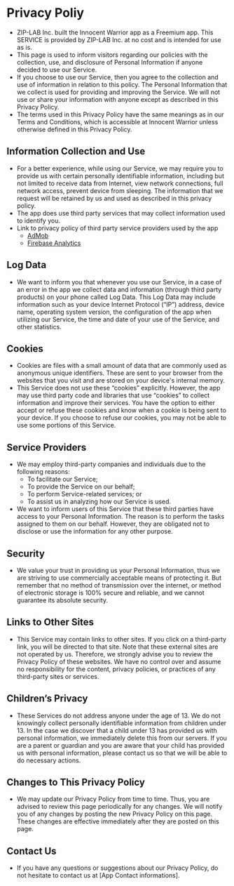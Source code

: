 # Privacy Poliy

- ZIP-LAB Inc. built the Innocent Warrior app as a Freemium app. This SERVICE is provided by ZIP-LAB Inc. at no cost and is intended for use as is.
- This page is used to inform visitors regarding our policies with the collection, use, and disclosure of Personal Information if anyone decided to use our Service.
- If you choose to use our Service, then you agree to the collection and use of information in relation to this policy. The Personal Information that we collect is used for providing and improving the Service. We will not use or share your information with anyone except as described in this Privacy Policy.
- The terms used in this Privacy Policy have the same meanings as in our Terms and Conditions, which is accessible at Innocent Warrior unless otherwise defined in this Privacy Policy.

## Information Collection and Use
- For a better experience, while using our Service, we may require you to provide us with certain personally identifiable information, including but not limited to receive data from Internet, view network connections, full network access, prevent device from sleeping. The information that we request will be retained by us and used as described in this privacy policy.
- The app does use third party services that may collect information used to identify you.
- Link to privacy policy of third party service providers used by the app
    * [AdMob](https://support.google.com/admob/answer/6128543?hl=en)
    * [Firebase Analytics](https://firebase.google.com/policies/analytics)
    
## Log Data
- We want to inform you that whenever you use our Service, in a case of an error in the app we collect data and information (through third party products) on your phone called Log Data. This Log Data may include information such as your device Internet Protocol (“IP”) address, device name, operating system version, the configuration of the app when utilizing our Service, the time and date of your use of the Service, and other statistics.

## Cookies
- Cookies are files with a small amount of data that are commonly used as anonymous unique identifiers. These are
sent to your browser from the websites that you visit and are stored on your device's internal memory.
- This Service does not use these “cookies” explicitly. However, the app may use third party code and libraries that use “cookies” to collect information and improve their services. You have the option to either accept or refuse these cookies and know when a cookie is being sent to your device. If you choose to refuse our cookies, you may not be able to use some portions of this Service.

## Service Providers
- We may employ third-party companies and individuals due to the following reasons:
    * To facilitate our Service;
    * To provide the Service on our behalf;
    * To perform Service-related services; or
    * To assist us in analyzing how our Service is used.
- We want to inform users of this Service that these third parties have access to your Personal Information. The reason is to perform the tasks assigned to them on our behalf. However, they are obligated not to disclose or use the information for any other purpose.

## Security
- We value your trust in providing us your Personal Information, thus we are striving to use commercially acceptable means of protecting it. But remember that no method of transmission over the internet, or method
of electronic storage is 100% secure and reliable, and we cannot guarantee its absolute security.

## Links to Other Sites
- This Service may contain links to other sites. If you click on a third-party link, you will be directed to that site. Note that these external sites are not operated by us. Therefore, we strongly advise you to review the Privacy Policy of these websites. We have no control over and assume no responsibility for the content, privacy policies, or practices of any third-party sites or services.

## Children’s Privacy
- These Services do not address anyone under the age of 13. We do not knowingly collect personally identifiable information from children under 13. In the case we discover that a child under 13 has provided us with personal information, we immediately delete this from our servers. If you are a parent or guardian and you are aware that your child has provided us with personal information, please contact us so that we will be able to do
necessary actions.

## Changes to This Privacy Policy
- We may update our Privacy Policy from time to time. Thus, you are advised to review this page
periodically for any changes. We will notify you of any changes by posting the new Privacy Policy
on this page. These changes are effective immediately after they are posted on this page.

## Contact Us
- If you have any questions or suggestions about our Privacy Policy, do not hesitate to contact
us at [App Contact informations].
